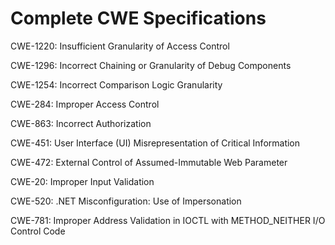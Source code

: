 

# Complete CWE Specifications

CWE-1220: Insufficient Granularity of Access Control

CWE-1296: Incorrect Chaining or Granularity of Debug Components

CWE-1254: Incorrect Comparison Logic Granularity

CWE-284: Improper Access Control

CWE-863: Incorrect Authorization

CWE-451: User Interface (UI) Misrepresentation of Critical Information

CWE-472: External Control of Assumed-Immutable Web Parameter

CWE-20: Improper Input Validation

CWE-520: .NET Misconfiguration: Use of Impersonation

CWE-781: Improper Address Validation in IOCTL with METHOD_NEITHER I/O Control Code